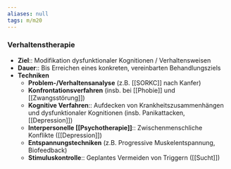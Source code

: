 ```yaml
---
aliases: null
tags: m/m20
---
```

### Verhaltenstherapie
- **Ziel**:: Modifikation dysfunktionaler Kognitionen / Verhaltensweisen
- **Dauer**:: Bis Erreichen eines konkreten, vereinbarten Behandlungsziels
- **Techniken**
	- **Problem-/Verhaltensanalyse** (z.B. [[SORKC]] nach Kanfer)
	- **Konfrontationsverfahren** (insb. bei [[Phobie]] und [[Zwangsstörung]])
	- **Kognitive Verfahren**:: Aufdecken von Krankheitszusammenhängen und dysfunktionaler Kognitionen (insb. Panikattacken, [[Depression]])
	- **Interpersonelle [[Psychotherapie]]**:: Zwischenmenschliche Konflikte ([[Depression]])
	- **Entspannungstechniken** (z.B. Progressive Muskelentspannung, Biofeedback)
	- **Stimuluskontrolle**:: Geplantes Vermeiden von Triggern ([[Sucht]])